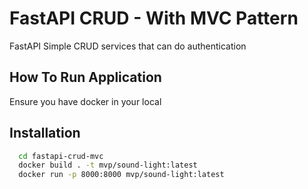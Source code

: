 
# FastAPI CRUD - With MVC Pattern

FastAPI Simple CRUD services that can do authentication




## How To Run Application

Ensure you have docker in your local



## Installation

```bash
  cd fastapi-crud-mvc
  docker build . -t mvp/sound-light:latest
  docker run -p 8000:8000 mvp/sound-light:latest
```